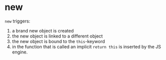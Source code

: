 # new 

`new` triggers:

1. a brand new object is created
2. the new object is linked to a different object
3. the new object is bound to the `this`-keyword
4. in the function that is called an implicit `return this` is inserted by the JS engine.